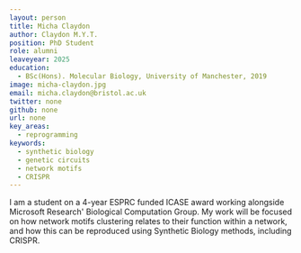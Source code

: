 ```yaml
---
layout: person
title: Micha Claydon
author: Claydon M.Y.T.
position: PhD Student
role: alumni
leaveyear: 2025
education:
  - BSc(Hons). Molecular Biology, University of Manchester, 2019
image: micha-claydon.jpg
email: micha.claydon@bristol.ac.uk
twitter: none
github: none
url: none
key_areas:
  - reprogramming
keywords:
  - synthetic biology
  - genetic circuits
  - network motifs
  - CRISPR
---
```

I am a student on a 4-year ESPRC funded ICASE award working alongside Microsoft Research' Biological Computation Group. My work will be focused on how network motifs clustering relates to their function within a network, and how this can be reproduced using Synthetic Biology methods, including CRISPR.
